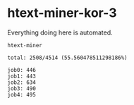# htext-miner-kor-3

Everything doing here is automated.

```
htext-miner

total: 2508/4514 (55.560478511298186%)

job0: 446
job1: 443
job2: 634
job3: 490
job4: 495
```